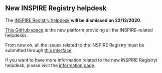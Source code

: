 
## New INSPIRE Registry helpdesk
The [INSPIRE Registry helpdesk](https://ies-svn.jrc.ec.europa.eu/projects/registers-control-body/issues) **will be dismissed on 22/12/2020**.

[This GitHub space](https://github.com/INSPIRE-MIF) is the new platform providing all the INSPIRE-related helpdesks.

From now on, all the issues related to the INSPIRE Registry must be submitted through [this interface](https://github.com/INSPIRE-MIF/helpdesk-registry/issues/new/choose).

If you want to have more information related to the new INSPIRE Registryl helpdesk, please visit the [information page](https://github.com/INSPIRE-MIF/helpdesk-registry).
